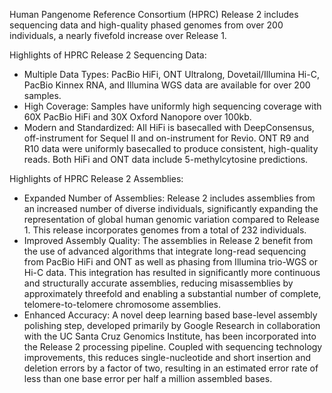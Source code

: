 Human Pangenome Reference Consortium (HPRC) Release 2 includes sequencing data and high-quality phased genomes from over 200 individuals, a nearly fivefold increase over Release 1. 

Highlights of HPRC Release 2 Sequencing Data:

 * Multiple Data Types: PacBio HiFi, ONT Ultralong, Dovetail/Illumina Hi-C, PacBio Kinnex RNA, and Illumina WGS data are available for over 200 samples.
 * High Coverage: Samples have uniformly high sequencing coverage with 60X PacBio HiFi and 30X Oxford Nanopore over 100kb.
 * Modern and Standardized: All HiFi is basecalled with DeepConsensus, off-instrument for Sequel II and on-instrument for Revio. ONT R9 and R10 data were uniformly basecalled to produce consistent, high-quality reads. Both HiFi and ONT data include 5-methylcytosine predictions.

Highlights of HPRC Release 2 Assemblies:
* Expanded Number of Assemblies: Release 2 includes assemblies from an increased number of diverse individuals, significantly expanding the representation of global human genomic variation compared to Release 1. This release incorporates genomes from a total of 232 individuals.
* Improved Assembly Quality: The assemblies in Release 2 benefit from the use of advanced algorithms that integrate long-read sequencing from PacBio HiFi and ONT as well as phasing from Illumina trio-WGS or Hi-C data. This integration has resulted in significantly more continuous and structurally accurate assemblies, reducing misassemblies by approximately threefold and enabling a substantial number of complete, telomere-to-telomere chromosome assemblies.
* Enhanced Accuracy: A novel deep learning based base-level assembly polishing step, developed primarily by Google Research in collaboration with the UC Santa Cruz Genomics Institute, has been incorporated into the Release 2 processing pipeline. Coupled with sequencing technology improvements, this reduces single-nucleotide and short insertion and deletion errors by a factor of two, resulting in an estimated error rate of less than one base error per half a million assembled bases.
